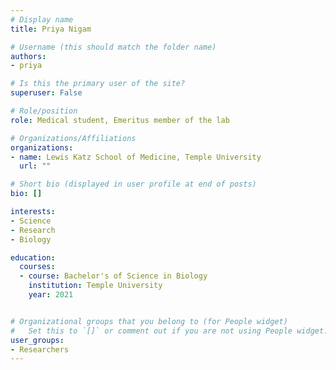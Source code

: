 ```yaml
---
# Display name
title: Priya Nigam

# Username (this should match the folder name)
authors:
- priya

# Is this the primary user of the site?
superuser: False

# Role/position
role: Medical student, Emeritus member of the lab

# Organizations/Affiliations
organizations:
- name: Lewis Katz School of Medicine, Temple University
  url: ""

# Short bio (displayed in user profile at end of posts)
bio: []

interests:
- Science
- Research
- Biology

education:
  courses:
  - course: Bachelor's of Science in Biology
    institution: Temple University
    year: 2021


# Organizational groups that you belong to (for People widget)
#   Set this to `[]` or comment out if you are not using People widget.
user_groups:
- Researchers
---
```


